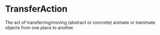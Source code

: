 # TransferAction

The act of transferring/moving (abstract or concrete) animate or inanimate objects from one place to another.
